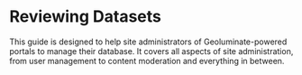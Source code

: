# Reviewing Datasets

This guide is designed to help site administrators of Geoluminate-powered portals to manage their database. It covers all aspects of site administration, from user management to content moderation and everything in between.






